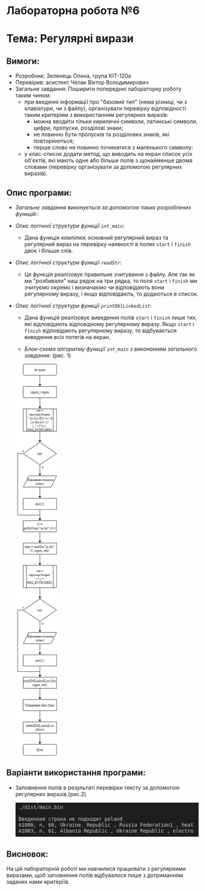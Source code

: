 # Лабораторна робота №6
# Тема: Регулярні вирази
## Вимоги:
-   Розробник: Зеленець Олена, група КІТ-120а
-   Перевірив: асистент Челак Віктор Володимирович
-   Загальне завдання: Поширити попередню лабораторну роботу таким чином:
    - при введенні інформації про "базовий тип" (нема різниці, чи з клавіатури, чи з файлу), організувати перевірку відповідності таким критеріям з використанням регулярних виразів:
        - можна вводити тільки кириличні символи, латинські символи, цифри, пропуски, розділові знаки;
        - не повинно бути пропусків та розділових знаків, які повторюються;
        - перше слово не повинно починатися з маленького символу;
    - у клас-список додати метод, що виводить на екран список усіх об'єктів, які мають одне або більше полів з щонайменше двома словами (перевірку організувати за допомогою регулярних виразів).


 ## Опис програми:

- *Загальне завдання виконується за допомогою таких розроблених функцій:*:  

    
 - *Опис логічної структури функції `int_main`*: 
  
    - Дана функція компілює основний регулярний вираз та регулярний вираз на перевірку наявності в полях `start` і `finish` двоє і більше слів.

- *Опис логічної структури функції `readStr`*: 
  
    - Ця функція реалізовує правильне зчитування з файлу. Але так як ми "розбивали" наш рядок на три рядка, то поля `start` і `finish` ми зчитуємо окремо і визначаємо чи відповідають вони регулярному виразу, і якщо відповідають, то додаються в список.

- *Опис логічної структури функції `printDblLinkedList`*: 
  
    - Дана функція реалізовує виведення полів `start` і `finish` лише тих, які відповідають відповідному регулярному виразу. Якщо `start` і `finish` відповідають регулярному виразу, то відбувається виведення всіх потягів на екран.
    
   - *Блок-схема алгоритму функції `int_main` з виконанням загального завдання:* (рис. 1)

   ![enter image description here](drawings/lab22.png)

## Варіанти використання програми:
- Заповнення полів в результаті перевірки тексту за допомогою регулярних виразів.(рис.2)
    
    ![enter image description here](drawings/2.png)

    
## Висновок:
На цій лабораторній роботі ми навчилися працювати з регулярними виразами, щоб заповнення полів відбувалося лише з дотриманням заданих нами критеріїв.





